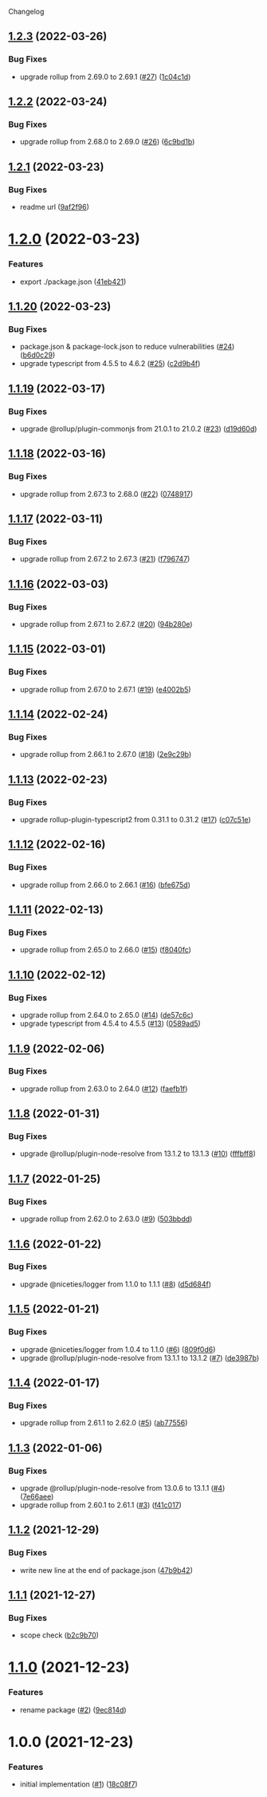 Changelog

## [1.2.3](https://github.com/kshutkin/package-build/compare/v1.2.2...v1.2.3) (2022-03-26)


### Bug Fixes

* upgrade rollup from 2.69.0 to 2.69.1 ([#27](https://github.com/kshutkin/package-build/issues/27)) ([1c04c1d](https://github.com/kshutkin/package-build/commit/1c04c1db13f99c9bd9df9ba8bf0f32d3b0277ca5))

## [1.2.2](https://github.com/kshutkin/package-build/compare/v1.2.1...v1.2.2) (2022-03-24)


### Bug Fixes

* upgrade rollup from 2.68.0 to 2.69.0 ([#26](https://github.com/kshutkin/package-build/issues/26)) ([6c9bd1b](https://github.com/kshutkin/package-build/commit/6c9bd1bfe3213ad04607c4022a43c0a0438b277c))

## [1.2.1](https://github.com/kshutkin/package-build/compare/v1.2.0...v1.2.1) (2022-03-23)


### Bug Fixes

* readme url ([9af2f96](https://github.com/kshutkin/package-build/commit/9af2f966a1e43fa2639610fb87199a259fc47c62))

# [1.2.0](https://github.com/kshutkin/package-build/compare/v1.1.20...v1.2.0) (2022-03-23)


### Features

* export ./package.json ([41eb421](https://github.com/kshutkin/package-build/commit/41eb4218e2d16535922d7cf3c2b0b73e561530f6))

## [1.1.20](https://github.com/kshutkin/package-build/compare/v1.1.19...v1.1.20) (2022-03-23)


### Bug Fixes

* package.json & package-lock.json to reduce vulnerabilities ([#24](https://github.com/kshutkin/package-build/issues/24)) ([b6d0c29](https://github.com/kshutkin/package-build/commit/b6d0c291a7db083e8241770e85252020c7f29574))
* upgrade typescript from 4.5.5 to 4.6.2 ([#25](https://github.com/kshutkin/package-build/issues/25)) ([c2d9b4f](https://github.com/kshutkin/package-build/commit/c2d9b4f5f50fab1c8b229fca39aab1dea2be6c8d))

## [1.1.19](https://github.com/kshutkin/package-build/compare/v1.1.18...v1.1.19) (2022-03-17)


### Bug Fixes

* upgrade @rollup/plugin-commonjs from 21.0.1 to 21.0.2 ([#23](https://github.com/kshutkin/package-build/issues/23)) ([d19d60d](https://github.com/kshutkin/package-build/commit/d19d60d9d59da990c940ea06f173136ef8cac4fc))

## [1.1.18](https://github.com/kshutkin/package-build/compare/v1.1.17...v1.1.18) (2022-03-16)


### Bug Fixes

* upgrade rollup from 2.67.3 to 2.68.0 ([#22](https://github.com/kshutkin/package-build/issues/22)) ([0748917](https://github.com/kshutkin/package-build/commit/0748917f628df8df61adda80802ea64b7e4c945a))

## [1.1.17](https://github.com/kshutkin/package-build/compare/v1.1.16...v1.1.17) (2022-03-11)


### Bug Fixes

* upgrade rollup from 2.67.2 to 2.67.3 ([#21](https://github.com/kshutkin/package-build/issues/21)) ([f796747](https://github.com/kshutkin/package-build/commit/f7967475f68a2b1f346c15638a029d3dfad6409e))

## [1.1.16](https://github.com/kshutkin/package-build/compare/v1.1.15...v1.1.16) (2022-03-03)


### Bug Fixes

* upgrade rollup from 2.67.1 to 2.67.2 ([#20](https://github.com/kshutkin/package-build/issues/20)) ([94b280e](https://github.com/kshutkin/package-build/commit/94b280e576717b2997eeaa93c6f628210e730e0b))

## [1.1.15](https://github.com/kshutkin/package-build/compare/v1.1.14...v1.1.15) (2022-03-01)


### Bug Fixes

* upgrade rollup from 2.67.0 to 2.67.1 ([#19](https://github.com/kshutkin/package-build/issues/19)) ([e4002b5](https://github.com/kshutkin/package-build/commit/e4002b5d0289eecccb69bec12471b0ed2f4e84bf))

## [1.1.14](https://github.com/kshutkin/package-build/compare/v1.1.13...v1.1.14) (2022-02-24)


### Bug Fixes

* upgrade rollup from 2.66.1 to 2.67.0 ([#18](https://github.com/kshutkin/package-build/issues/18)) ([2e9c29b](https://github.com/kshutkin/package-build/commit/2e9c29b3cafbe454a6adaf7e7fe0ed4ac5027bfd))

## [1.1.13](https://github.com/kshutkin/package-build/compare/v1.1.12...v1.1.13) (2022-02-23)


### Bug Fixes

* upgrade rollup-plugin-typescript2 from 0.31.1 to 0.31.2 ([#17](https://github.com/kshutkin/package-build/issues/17)) ([c07c51e](https://github.com/kshutkin/package-build/commit/c07c51e67a5b806d2d55b266415f0791cf617a8a))

## [1.1.12](https://github.com/kshutkin/package-build/compare/v1.1.11...v1.1.12) (2022-02-16)


### Bug Fixes

* upgrade rollup from 2.66.0 to 2.66.1 ([#16](https://github.com/kshutkin/package-build/issues/16)) ([bfe675d](https://github.com/kshutkin/package-build/commit/bfe675deea8c1261b890da7fae4aea4c03b5df77))

## [1.1.11](https://github.com/kshutkin/package-build/compare/v1.1.10...v1.1.11) (2022-02-13)


### Bug Fixes

* upgrade rollup from 2.65.0 to 2.66.0 ([#15](https://github.com/kshutkin/package-build/issues/15)) ([f8040fc](https://github.com/kshutkin/package-build/commit/f8040fc9274c57e0da3d272a13bb5a80bde425fd))

## [1.1.10](https://github.com/kshutkin/package-build/compare/v1.1.9...v1.1.10) (2022-02-12)


### Bug Fixes

* upgrade rollup from 2.64.0 to 2.65.0 ([#14](https://github.com/kshutkin/package-build/issues/14)) ([de57c6c](https://github.com/kshutkin/package-build/commit/de57c6ccd52430a808b87569b6ae3912703aa6a7))
* upgrade typescript from 4.5.4 to 4.5.5 ([#13](https://github.com/kshutkin/package-build/issues/13)) ([0589ad5](https://github.com/kshutkin/package-build/commit/0589ad5b7e3fa444eb96d1ef440722363cb4df62))

## [1.1.9](https://github.com/kshutkin/package-build/compare/v1.1.8...v1.1.9) (2022-02-06)


### Bug Fixes

* upgrade rollup from 2.63.0 to 2.64.0 ([#12](https://github.com/kshutkin/package-build/issues/12)) ([faefb1f](https://github.com/kshutkin/package-build/commit/faefb1f71ad71afb3dc5a5c69bce66ba8e6c7279))

## [1.1.8](https://github.com/kshutkin/package-build/compare/v1.1.7...v1.1.8) (2022-01-31)


### Bug Fixes

* upgrade @rollup/plugin-node-resolve from 13.1.2 to 13.1.3 ([#10](https://github.com/kshutkin/package-build/issues/10)) ([fffbff8](https://github.com/kshutkin/package-build/commit/fffbff87e317c2cf519608508d2fa3d6a82eaae8))

## [1.1.7](https://github.com/kshutkin/package-build/compare/v1.1.6...v1.1.7) (2022-01-25)


### Bug Fixes

* upgrade rollup from 2.62.0 to 2.63.0 ([#9](https://github.com/kshutkin/package-build/issues/9)) ([503bbdd](https://github.com/kshutkin/package-build/commit/503bbdd99d0c965bb89bb5e7f7ec0200ddb956e3))

## [1.1.6](https://github.com/kshutkin/package-build/compare/v1.1.5...v1.1.6) (2022-01-22)


### Bug Fixes

* upgrade @niceties/logger from 1.1.0 to 1.1.1 ([#8](https://github.com/kshutkin/package-build/issues/8)) ([d5d684f](https://github.com/kshutkin/package-build/commit/d5d684fbf51a71e5f61c3d983c577b31e3ea660e))

## [1.1.5](https://github.com/kshutkin/package-build/compare/v1.1.4...v1.1.5) (2022-01-21)


### Bug Fixes

* upgrade @niceties/logger from 1.0.4 to 1.1.0 ([#6](https://github.com/kshutkin/package-build/issues/6)) ([809f0d6](https://github.com/kshutkin/package-build/commit/809f0d629a23ca0e3b1e9e8e1088b604bdbc6f34))
* upgrade @rollup/plugin-node-resolve from 13.1.1 to 13.1.2 ([#7](https://github.com/kshutkin/package-build/issues/7)) ([de3987b](https://github.com/kshutkin/package-build/commit/de3987bf66bcfc909c470a73a1188c64e62e42bc))

## [1.1.4](https://github.com/kshutkin/package-build/compare/v1.1.3...v1.1.4) (2022-01-17)


### Bug Fixes

* upgrade rollup from 2.61.1 to 2.62.0 ([#5](https://github.com/kshutkin/package-build/issues/5)) ([ab77556](https://github.com/kshutkin/package-build/commit/ab77556b51b986f51714fe271d804299ef86b129))

## [1.1.3](https://github.com/kshutkin/package-build/compare/v1.1.2...v1.1.3) (2022-01-06)


### Bug Fixes

* upgrade @rollup/plugin-node-resolve from 13.0.6 to 13.1.1 ([#4](https://github.com/kshutkin/package-build/issues/4)) ([7e66aee](https://github.com/kshutkin/package-build/commit/7e66aee290f7a77aca38e53f6faf0292963074b7))
* upgrade rollup from 2.60.1 to 2.61.1 ([#3](https://github.com/kshutkin/package-build/issues/3)) ([f41c017](https://github.com/kshutkin/package-build/commit/f41c0175c05b563755f5e95e748a662bf5604c39))

## [1.1.2](https://github.com/kshutkin/package-build/compare/v1.1.1...v1.1.2) (2021-12-29)


### Bug Fixes

* write new line at the end of package.json ([47b9b42](https://github.com/kshutkin/package-build/commit/47b9b42ee653a4abf12a6b24bee048925eda6e23))

## [1.1.1](https://github.com/kshutkin/package-build/compare/v1.1.0...v1.1.1) (2021-12-27)


### Bug Fixes

* scope check ([b2c9b70](https://github.com/kshutkin/package-build/commit/b2c9b70f11c72870b0427954def24d22dde5ddf7))

# [1.1.0](https://github.com/kshutkin/package-build/compare/v1.0.0...v1.1.0) (2021-12-23)


### Features

* rename package ([#2](https://github.com/kshutkin/package-build/issues/2)) ([9ec814d](https://github.com/kshutkin/package-build/commit/9ec814dbb1cd9c0813aeecd50b363af9fdfc3738))

# 1.0.0 (2021-12-23)


### Features

* initial implementation ([#1](https://github.com/kshutkin/package-build/issues/1)) ([18c08f7](https://github.com/kshutkin/package-build/commit/18c08f7b086070ceb045ceba855a55f40b65850d))
